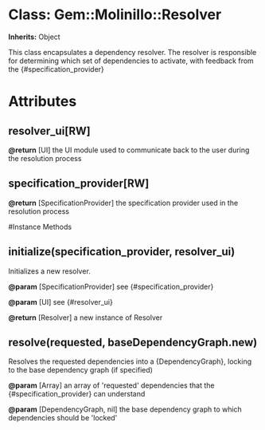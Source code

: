# Class: Gem::Molinillo::Resolver
**Inherits:** Object
    

This class encapsulates a dependency resolver. The resolver is responsible for
determining which set of dependencies to activate, with feedback from the
{#specification_provider}


# Attributes
## resolver_ui[RW] [](#attribute-i-resolver_ui)

**@return** [UI] the UI module used to communicate back to the user
during the resolution process

## specification_provider[RW] [](#attribute-i-specification_provider)

**@return** [SpecificationProvider] the specification provider used
in the resolution process


#Instance Methods
## initialize(specification_provider, resolver_ui) [](#method-i-initialize)
Initializes a new resolver.

**@param** [SpecificationProvider] see {#specification_provider}

**@param** [UI] see {#resolver_ui}

**@return** [Resolver] a new instance of Resolver

## resolve(requested, baseDependencyGraph.new) [](#method-i-resolve)
Resolves the requested dependencies into a {DependencyGraph}, locking to the
base dependency graph (if specified)

**@param** [Array] an array of 'requested' dependencies that the
{#specification_provider} can understand

**@param** [DependencyGraph, nil] the base dependency graph to which
dependencies should be 'locked'

